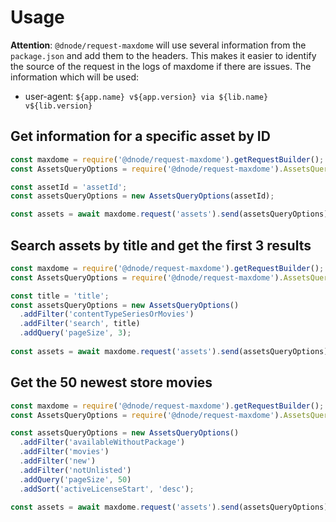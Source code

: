 # Usage

**Attention**: `@dnode/request-maxdome` will use several information from the `package.json` and add them to the headers. This makes it easier to identify the source of the request in the logs of maxdome if there are issues.
The information which will be used:
* user-agent: `${app.name} v${app.version} via ${lib.name} v${lib.version}`

## Get information for a specific asset by ID

```javascript
const maxdome = require('@dnode/request-maxdome').getRequestBuilder();
const AssetsQueryOptions = require('@dnode/request-maxdome').AssetsQueryOptions;

const assetId = 'assetId';
const assetsQueryOptions = new AssetsQueryOptions(assetId);

const assets = await maxdome.request('assets').send(assetsQueryOptions);
```

## Search assets by title and get the first 3 results

```javascript
const maxdome = require('@dnode/request-maxdome').getRequestBuilder();
const AssetsQueryOptions = require('@dnode/request-maxdome').AssetsQueryOptions;

const title = 'title';
const assetsQueryOptions = new AssetsQueryOptions()
  .addFilter('contentTypeSeriesOrMovies')
  .addFilter('search', title)
  .addQuery('pageSize', 3);
    
const assets = await maxdome.request('assets').send(assetsQueryOptions);
```

## Get the 50 newest store movies

```javascript
const maxdome = require('@dnode/request-maxdome').getRequestBuilder();
const AssetsQueryOptions = require('@dnode/request-maxdome').AssetsQueryOptions;

const assetsQueryOptions = new AssetsQueryOptions()
  .addFilter('availableWithoutPackage')
  .addFilter('movies')
  .addFilter('new')
  .addFilter('notUnlisted')
  .addQuery('pageSize', 50)
  .addSort('activeLicenseStart', 'desc');
    
const assets = await maxdome.request('assets').send(assetsQueryOptions);
```
